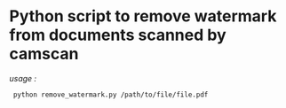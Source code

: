 # Python script to remove watermark from documents scanned by camscan
_usage :_
```
 python remove_watermark.py /path/to/file/file.pdf
```
